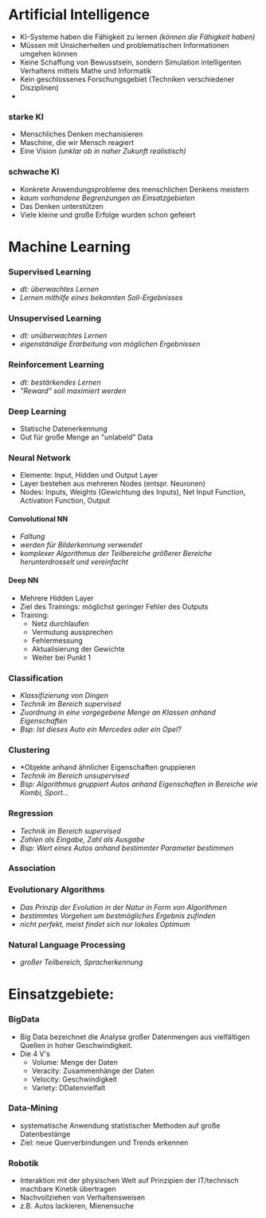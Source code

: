 # Artificial Intelligence 
* KI-Systeme haben die Fähigkeit zu lernen *(können die Fähigkeit haben)*
* Müssen mit Unsicherheiten und problematischen Informationen umgehen können
* Keine Schaffung von Bewusstsein, sondern Simulation intelligenten Verhaltens mittels Mathe und Informatik
* Kein geschlossenes Forschungsgebiet (Techniken verschiedener Disziplinen)
* 

### starke KI
* Menschliches Denken mechanisieren
* Maschine, die wir Mensch reagiert
* Eine Vision *(unklar ob in naher Zukunft realistisch)*

### schwache KI
* Konkrete Anwendungsprobleme des menschlichen Denkens meistern
* *kaum vorhandene Begrenzungen an Einsatzgebieten*
* Das Denken unterstützen
* Viele kleine und große Erfolge wurden schon gefeiert

  
# Machine Learning
### Supervised Learning
* *dt: überwachtes Lernen*
* *Lernen mithilfe eines bekannten Soll-Ergebnisses*
### Unsupervised Learning
* *dt: unüberwachtes Lernen*
* *eigenständige Erarbeitung von möglichen Ergebnissen*
### Reinforcement Learning
* *dt: bestärkendes Lernen*
* *"Reward" soll maximiert werden*

### Deep Learning
* Statische Datenerkennung
* Gut für große Menge an "unlabeld" Data

### Neural Network
* Elemente: Input, Hidden und Output Layer
* Layer bestehen aus mehreren Nodes (entspr. Neuronen)
* Nodes: Inputs, Weights (Gewichtung des Inputs), Net Input Function, Activation Function, Output

#### Convolutional NN
* *Faltung*
* *werden für Bilderkennung verwendet*
* *komplexer Algorithmus der Teilbereiche größerer Bereiche herunterdrosselt und vereinfacht*

#### Deep NN
* Mehrere Hidden Layer
* Ziel des Trainings: möglichst geringer Fehler des Outputs
* Training: 
  * Netz durchlaufen
  * Vermutung aussprechen
  * Fehlermessung
  * Aktualisierung der Gewichte
  * Weiter bei Punkt 1

### Classification
* *Klassifizierung von Dingen*
* *Technik im Bereich supervised*
* *Zuordnung in eine vorgegebene Menge an Klassen anhand Eigenschaften*
* *Bsp: Ist dieses Auto ein Mercedes oder ein Opel?*
### Clustering
* *Objekte anhand ähnlicher Eigenschaften gruppieren
* *Technik im Bereich unsupervised*
* *Bsp: Algorithmus gruppiert Autos anhand Eigenschaften in Bereiche wie Kombi, Sport...*
### Regression
* *Technik im Bereich supervised*
* *Zahlen als Eingabe, Zahl als Ausgabe*
* *Bsp: Wert eines Autos anhand bestimmter Parameter bestimmen*
### Association

### Evolutionary Algorithms
* *Das Prinzip der Evolution in der Natur in Form von Algorithmen*
* *bestimmtes Vorgehen um bestmögliches Ergebnis zufinden*
* *nicht perfekt, meist findet sich nur lokales Optimum*
### Natural Language Processing
* *großer Teilbereich, Spracherkennung*

# Einsatzgebiete: 
### BigData
* Big Data bezeichnet die Analyse großer Datenmengen aus vielfältigen Quellen in hoher Geschwindigkeit.
* Die 4 V's
  * Volume: Menge der Daten
  * Veracity: Zusammenhänge der Daten
  * Velocity: Geschwindigkeit
  * Variety: DDatenvielfalt
### Data-Mining
* systematische Anwendung statistischer Methoden auf große Datenbestänge 
* Ziel: neue Querverbindungen und Trends erkennen
### Robotik
* Interaktion mit der physischen Welt auf Prinzipien der IT/technisch machbare Kinetik übertragen
* Nachvollziehen von Verhaltensweisen
* z.B. Autos lackieren, Mienensuche

